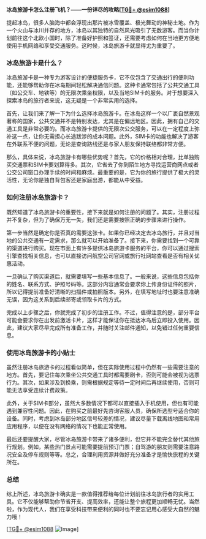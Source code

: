 **冰岛旅游卡怎么注册飞机？——一份详尽的攻略[[TG💪+ @esim1088](https://t.me/s/esim1088)]**

提起冰岛，很多人脑海中都会浮现出那片被冰雪覆盖、极光舞动的神秘土地。作为一个火山与冰川并存的地方，冰岛以其独特的自然风光吸引了无数游客。而当你计划前往这个北欧小国时，除了准备好护照和签证，还需要考虑如何在当地更方便地使用手机网络和享受交通服务。这时候，冰岛旅游卡就显得尤为重要了。

### 冰岛旅游卡是什么？

冰岛旅游卡是一种专为游客设计的便捷服务卡，它不仅包含了交通出行的便利功能，还能够帮助你在冰岛期间轻松解决通信问题。这种卡通常包括了公共交通工具（如公交车、地铁等）的无限次乘坐权限，以及当地SIM卡的服务。对于想要深入探索冰岛的旅行者来说，这无疑是一个非常实用的选择。

首先，让我们来了解一下为什么选择冰岛旅游卡。在冰岛这样一个以广袤自然景观著称的国家，公共交通并不是特别发达，尤其是在偏远地区。因此，拥有自己的交通工具是非常必要的。而冰岛旅游卡提供的无限次公交服务，可以在一定程度上弥补这一点，让你无需担心长途跋涉的成本问题。此外，SIM卡的功能也解决了游客在外联系不便的问题，无论是查询路线还是与家人朋友保持联络都非常方便。

那么，具体来说，冰岛旅游卡有哪些优势呢？首先，它的价格相对合理，比单独购买交通票和SIM卡要划算得多。其次，它省去了你到陌生地方寻找运营商网点或者公交公司窗口办理手续的时间和麻烦。最重要的是，它为你的旅行提供了极大的灵活性，无论你是独自背包客还是家庭出游，都能从中受益。

### 如何注册冰岛旅游卡？

既然知道了冰岛旅游卡的重要性，接下来就是如何注册的问题了。其实，注册过程并不复杂，但为了确保万无一失，我们还是需要按照正确的步骤来进行操作。

第一步当然是确定你是否真的需要这张卡。如果你已经决定去冰岛旅行，并且对当地的公共交通有一定需求，那么就可以开始准备了。接下来，你需要找到一个可靠的渠道进行购买。现在市面上有许多提供冰岛旅游卡服务的平台，你可以通过搜索引擎查找相关信息，也可以直接访问航空公司官网或旅行社网站查看是否有相关优惠活动。

一旦确认了购买渠道后，就需要填写一些基本信息了。一般来说，这些信息包括你的姓名、联系方式、护照号码等。这部分内容通常会要求你上传身份证件的照片，所以记得提前准备好清晰的扫描件或拍照版本。另外，在填写地址时也要注意准确无误，因为这关系到后续邮寄或领取卡片的方式。

完成以上步骤之后，你就完成了初步的注册工作。不过，值得注意的是，部分平台可能会要求你在出发前激活卡片，这样才能保证你在抵达冰岛后立即投入使用。因此，建议大家尽早完成所有准备工作，并随时关注邮件通知，以免错过任何重要信息。

### 使用冰岛旅游卡的小贴士

虽然注册冰岛旅游卡的过程看似简单，但在实际使用过程中仍然有一些需要注意的地方。首先，要记住每次乘坐公共交通工具时都需要刷卡，否则可能会被视为逃票行为。其次，如果涉及到换乘，则需根据规定等待一定时间后再继续使用，否则可能无法享受连续计费政策。

此外，关于SIM卡部分，虽然大多数情况下都可以直接插入手机使用，但也有可能遇到兼容性问题。因此，在购买之前最好先咨询客服人员，确保所选型号适合你的设备。同时，考虑到冰岛部分地区信号较差的情况，建议尽量下载离线地图和常用应用程序，以便在没有网络的情况下也能正常使用。

最后还要提醒大家，尽管冰岛旅游卡带来了诸多便利，但它并不能完全替代其他旅行规划。例如，某些热门景点可能需要提前预订门票；自驾游的朋友则需要注意路况安全及停车规则等等。总之，合理利用资源并做好充分准备才是愉快旅程的关键所在。

### 总结

综上所述，冰岛旅游卡确实是一款值得推荐给每位计划前往冰岛旅行者的实用工具。它不仅能够帮助你节省开支、提高效率，还能让整个旅程更加顺畅无忧。当然啦，作为现代人，我们在享受科技带来便利的同时也不要忘记用心感受大自然的魅力哦！

[[TG💪+ @esim1088](https://t.me/s/esim1088) ![Image](https://i.postimg.cc/4NQfJmqS/Snipaste-2025-05-13-00-14-12.png)]